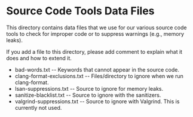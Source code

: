 # Source Code Tools Data Files

This directory contains data files that we use for our various source code tools to check for 
improper code or to suppress warnings (e.g., memory leaks).

If you add a file to this directory, please add comment to explain what it does and how to extend 
it.

* bad-words.txt -- Keywords that cannot appear in the source code.
* clang-format-exclusions.txt -- Files/directory to ignore when we run clang-format.
* lsan-suppressions.txt -- Source to ignore for memory leaks.
* sanitize-blacklist.txt -- Source to ignore with the sanitizers.
* valgrind-suppressions.txt -- Source to ignore with Valgrind. This is currently not used.
